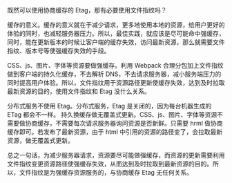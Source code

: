 既然可以使用协商缓存的 Etag，那有必要使用文件指纹吗？

缓存的意义。缓存的意义就在于减少请求，更多地使用本地的资源，给用户更好的体验的同时，也减轻服务器压力。所以，最佳实践，就应该是尽可能命中强缓存，同时，能在更新版本的时候让客户端的缓存失效，访问最新资源，那么就需要文件指纹、版本号等使强缓存失效的手段。

CSS、js、图片、字体等资源要做强缓存。利用 Webpack 合理分包加上文件指纹做到客户端的持久化缓存，不去解析 DNS，不去请求服务器，减小服务端压力的同时提高用户体验。所以，文件指纹用于资源路径更新使缓存失效，达到及时拉取最新资源的目的，使用文件指纹和 Etag 没什么关系。

分布式服务不使用 Etag。分布式服务，Etag 是关闭的，因为每台机器生成的 ETag 都会不一样。
持久换缓存做无覆盖式更新。CSS、js、图片、字体等资源不需要做协商缓存，不需要每次请求服务器询问资源是否新鲜。只需要 hrml 做协商缓存即可。若发布了最新资源，由于 html 中引用的资源的路径变了，会拉取最新资源，做无覆盖式更新。

总之一句话，为减少服务器请求，资源要尽可能做强缓存，而资源的更新需要利用文件指纹变更资源路径使强缓存失效，从而达到及时拉取到最新资源的目的。所以，文件指纹是为强缓存资源服务的，与协商缓存 Etag 无任何关系。
